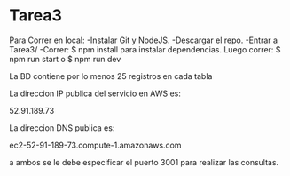 # Tarea3

Para Correr en local:
  -Instalar Git y NodeJS.
  -Descargar el repo.
  -Entrar a Tarea3/
  -Correr:
      $ npm install 
    para instalar dependencias.
    Luego correr:
      $ npm run start
      o
      $ npm run dev
      

La BD contiene por lo menos 25 registros en cada tabla      

La direccion IP publica del servicio en AWS es:

  52.91.189.73

La direccion DNS publica es:

  ec2-52-91-189-73.compute-1.amazonaws.com

a ambos se le debe especificar el puerto 3001 para realizar las consultas.

